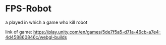 # FPS-Robot

a played in which a game who kill robot

link of game: https://play.unity.com/en/games/5de7f5a5-d71a-46cb-a7e4-4d458860846c/webgl-builds
 
